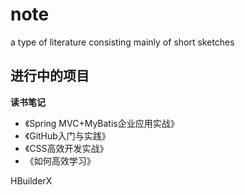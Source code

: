 # note
a type of literature consisting mainly of short sketches

## 进行中的项目

**读书笔记**

* 《Spring MVC+MyBatis企业应用实战》
* 《GitHub入门与实践》
* 《CSS高效开发实战》
* 《如何高效学习》

HBuilderX